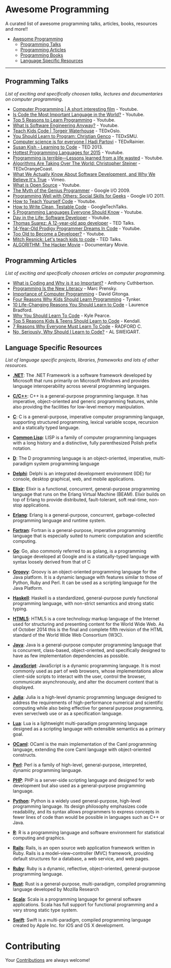 # Awesome Programming

A curated list of awesome programming talks, articles, books, resources and more!!

- [Awesome Programming](#awesome-pprogramming)
    - [Programming Talks](#programming-talks)
    - [Programming Articles](#programming-articles)
    - [Programming Books](#programming-books)
    - [Language Specific Resources](#language-specific-resources)

- - -

## Programming Talks

*List of exciting and specifically choosen talks, lectures and documentaries on computer programming.*

* [Computer Programming | A short interesting film](https://www.youtube.com/watch?v=OWsyrnOBsJs) - Youtube.
* [Is Code the Most Important Language in the World?](https://www.youtube.com/watch?v=Vxv0-sggnqA) - Youtube.
* [Top 5 Reasons to Learn Programming](https://www.youtube.com/watch?v=rH-LXDNN02E) - Youtube.
* [What Is Software Engineering Anyway?](https://www.youtube.com/watch?v=bFmThPwKRGU) - Youtube.
* [Teach Kids Code | Torgeir Waterhouse](http://tedxtalks.ted.com/video/Teach-Kids-Code-%7C-Torgeir-Water) - TEDxOslo.
* [You Should Learn to Program: Christian Genco](https://www.youtube.com/watch?v=xfBWk4nw440) - TEDxSMU.
* [Computer science is for everyone | Hadi Partovi](https://www.youtube.com/watch?v=FpMNs7H24X0) - TEDxRainier.
* [Susan Kish - Learning to Code](https://www.youtube.com/watch?v=XKL4lBlmeXE) - TED 2013.
* [Hottest Programming Languages for 2015](https://www.youtube.com/watch?v=k-4MbhtLQTs) - Youtube.
* [Programming is terrible—Lessons learned from a life wasted](https://www.youtube.com/watch?v=csyL9EC0S0c) - Youtube.
* [Algorithms Are Taking Over The World: Christopher Steiner](https://www.youtube.com/watch?v=H_aLU-NOdHM) - TEDxOrangeCoast.
* [What We Actually Know About Software Development, and Why We Believe It's True](https://vimeo.com/9270320) - Vimeo.
* [What is Open Source](https://www.youtube.com/watch?v=a8fHgx9mE5U) - Youtube.
* [The Myth of the Genius Programmer](https://www.youtube.com/watch?v=0SARbwvhupQ) - Google I/O 2009.
* [Programming Well with Others: Social Skills for Geeks](https://www.youtube.com/watch?v=q-7l8cnpI4k) - Google I/O 2011.
* [How to Teach Yourself Code](https://www.youtube.com/watch?v=T0qAjgQFR4c) - Youtube.
* [How to Write Clean, Testable Code](https://www.youtube.com/watch?v=XcT4yYu_TTs) - GoogleTechTalks.
* [5 Programming Languages Everyone Should Know](https://www.youtube.com/watch?v=LR8fQiskYII) - Youtube.
* [Day in the Life: Software Developer](https://www.youtube.com/watch?v=V_8M2f_igiA) - Youtube.
* [Thomas Suarez: A 12-year-old app developer](http://www.ted.com/talks/thomas_suarez_a_12_year_old_app_developer) - TED Talks.
* [14-Year-Old Prodigy Programmer Dreams In Code](https://www.youtube.com/watch?v=DBXZWB_dNsw) - Youtube.
* [Too Old to Become a Developer?](https://www.youtube.com/watch?v=TPWV_8rc_5c) - Youtube.
* [Mitch Resnick: Let's teach kids to code](http://www.ted.com/talks/mitch_resnick_let_s_teach_kids_to_code) - TED Talks.
* [ALGORITHM: The Hacker Movie](https://www.youtube.com/watch?v=6qpudAhYhpc) - Documentary Movie.


## Programming Articles

*List of exciting and specifically choosen articles on computer programming.*

* [What is Coding and Why is it so Important?](http://www.ibtimes.co.uk/coding-classroom-what-coding-why-it-so-important-1463157) - Anthony Cuthbertson.
* [Programming Is the New Literacy](http://www.edutopia.org/literacy-computer-programming) - Marc Prensky.
* [Importance of Computer Programming](http://www.ehow.com/about_6702840_importance-computer-programming.html) - David Gitonga.
* [Four Reasons Why Kids Should Learn Programming](http://www.tynker.com/blog/articles/stem-education/four-reasons-why-kids-should-learn-programming/) - Tynker.
* [10 Life-Changing Reasons You Should Learn to Code](http://skillcrush.com/2015/01/28/laurence-bradford-10-reasons/) - Laurence Bradford.
* [Why You Should Learn To Code](http://www.diygenius.com/learn-to-code-online/) - Kyle Pearce.
* [Top 5 Reasons Kids & Teens Should Learn to Code](https://www.idtech.com/blog/top-5-reasons-kids-teens-should-learn-to-code/) - Kendall.
* [7 Reasons Why Everyone Must Learn To Code](http://lazytechguys.com/featured/10-reasons-why-anyone-must-learn-to-code#.VYB6tvm4TIU) - RADFORD C.
* [No, Seriously, Why Should I Learn to Code?](http://inventwithpython.com/blog/2014/09/30/no-seriously-why-should-i-learn-to-code/) - AL SWEIGART.


## Language Specific Resources

*List of language specific projects, libraries, frameworks and lots of other resources.*

* **[.NET](https://github.com/quozd/awesome-dotnet)**: The .NET Framework is a software framework developed by Microsoft that runs primarily on Microsoft Windows and provides language interoperability across several programming languages.

* **[C/C++](https://github.com/fffaraz/awesome-cpp)**: C++ is a general-purpose programming language. It has imperative, object-oriented and generic programming features, while also providing the facilities for low-level memory manipulation.

* **[C](https://github.com/aleksandar-todorovic/awesome-c)**: C is a general-purpose, imperative computer programming language, supporting structured programming, lexical variable scope, recursion and a statically typed language.

* **[Common Lisp](https://github.com/kozross/awesome-cl)**: LISP is a family of computer programming languages with a long history and a distinctive, fully parenthesized Polish prefix notation.

* **[D](https://github.com/zhaopuming/awesome-d)**: The D programming language is an object-oriented, imperative, multi-paradigm system programming language

* **[Delphi](https://github.com/Fr0sT-Brutal/awesome-delphi)**: Delphi is an integrated development environment (IDE) for console, desktop graphical, web, and mobile applications.

* **[Elixir](https://github.com/h4cc/awesome-elixir)**: Elixir is a functional, concurrent, general-purpose programming language that runs on the Erlang Virtual Machine (BEAM). Elixir builds on top of Erlang to provide distributed, fault-tolerant, soft real-time, non-stop applications.

* **[Erlang](https://github.com/drobakowski/awesome-erlang)**: Erlang is a general-purpose, concurrent, garbage-collected programming language and runtime system.

* **[Fortran](https://github.com/rabbiabram/awesome-fortran)**: Fortran is a general-purpose, imperative programming language that is especially suited to numeric computation and scientific computing.

* **[Go](https://github.com/avelino/awesome-go)**: Go, also commonly referred to as golang, is a programming language developed at Google and is a statically-typed language with syntax loosely derived from that of C

* **[Groovy](https://github.com/kdabir/awesome-groovy)**: Groovy is an object-oriented programming language for the Java platform. It is a dynamic language with features similar to those of Python, Ruby and Perl. It can be used as a scripting language for the Java Platform.

* **[Haskell](https://github.com/krispo/awesome-haskell)**: Haskell is a standardized, general-purpose purely functional programming language, with non-strict semantics and strong static typing.

* **[HTML5](https://github.com/diegocard/awesome-html5)**: HTML5 is a core technology markup language of the Internet used for structuring and presenting content for the World Wide Web. As of October 2014 this is the final and complete fifth revision of the HTML standard of the World Wide Web Consortium (W3C).

* **[Java](https://github.com/akullpp/awesome-java)**: Java is a general-purpose computer programming language that is concurrent, class-based, object-oriented, and specifically designed to have as few implementation dependencies as possible.

* **[JavaScript](https://github.com/sorrycc/awesome-javascript)**: JavaScript is a dynamic programming language. It is most commonly used as part of web browsers, whose implementations allow client-side scripts to interact with the user, control the browser, communicate asynchronously, and alter the document content that is displayed.

* **[Julia](https://github.com/svaksha/Julia.jl)**: Julia is a high-level dynamic programming language designed to address the requirements of high-performance numerical and scientific computing while also being effective for general purpose programming, even server/web use or as a specification language.

* **[Lua](https://github.com/LewisJEllis/awesome-lua)**: Lua is a lightweight multi-paradigm programming language designed as a scripting language with extensible semantics as a primary goal.

* **[OCaml](https://github.com/rizo/awesome-ocaml)**: OCaml is the main implementation of the Caml programming language, extending the core Caml language with object-oriented constructs.

* **[Perl](https://github.com/hachiojipm/awesome-perl)**: Perl is a family of high-level, general-purpose, interpreted, dynamic programming language.

* **[PHP](https://github.com/ziadoz/awesome-php)**: PHP is a server-side scripting language and designed for web development but also used as a general-purpose programming language.

* **[Python](https://github.com/vinta/awesome-python)**: Python is a widely used general-purpose, high-level programming language. Its design philosophy emphasizes code readability, and its syntax allows programmers to express concepts in fewer lines of code than would be possible in languages such as C++ or Java.

* **[R](https://github.com/qinwf/awesome-R)**: R is a programming language and software environment for statistical computing and graphics.

* **[Rails](https://github.com/ekremkaraca/awesome-rails)**: Rails, is an open source web application framework written in Ruby. Rails is a model–view–controller (MVC) framework, providing default structures for a database, a web service, and web pages.

* **[Ruby](https://github.com/markets/awesome-ruby)**: Ruby is a dynamic, reflective, object-oriented, general-purpose programming language.

* **[Rust](https://github.com/kud1ing/awesome-rust)**: Rust is a general-purpose, multi-paradigm, compiled programming language developed by Mozilla Research

* **[Scala](https://github.com/lauris/awesome-scala)**: Scala is a programming language for general software applications. Scala has full support for functional programming and a very strong static type system.

* **[Swift](https://github.com/matteocrippa/awesome-swift)**: Swift is a multi-paradigm, compiled programming language created by Apple Inc. for iOS and OS X development.


# Contributing

Your [Contributions](https://github.com/hardikvasa/awesome-programming/blob/master/CONTRIBUTING.md) are always welcome!
